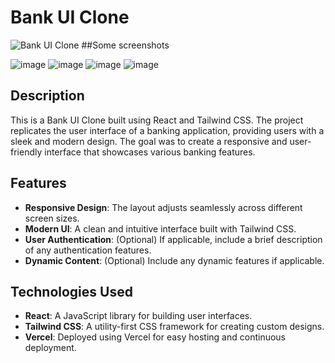 # Bank UI Clone

![Bank UI Clone](https://tanmay-bank-ui.vercel.app/) 
##Some screenshots

![image](https://github.com/user-attachments/assets/fc529fe7-41b0-4960-a560-46bf3fbd8658) 
![image](https://github.com/user-attachments/assets/65134ee0-6eb5-4f5e-afa8-e27a7017b0d2)
![image](https://github.com/user-attachments/assets/1cf2ef54-77df-4152-b1a1-eeacf9026dc1)
![image](https://github.com/user-attachments/assets/481f1c59-9e67-4cc3-8b80-f6a7fb6f5cce)






## Description

This is a Bank UI Clone built using React and Tailwind CSS. The project replicates the user interface of a banking application, providing users with a sleek and modern design. The goal was to create a responsive and user-friendly interface that showcases various banking features.

## Features

- **Responsive Design**: The layout adjusts seamlessly across different screen sizes.
- **Modern UI**: A clean and intuitive interface built with Tailwind CSS.
- **User Authentication**: (Optional) If applicable, include a brief description of any authentication features.
- **Dynamic Content**: (Optional) Include any dynamic features if applicable.

## Technologies Used

- **React**: A JavaScript library for building user interfaces.
- **Tailwind CSS**: A utility-first CSS framework for creating custom designs.
- **Vercel**: Deployed using Vercel for easy hosting and continuous deployment.

